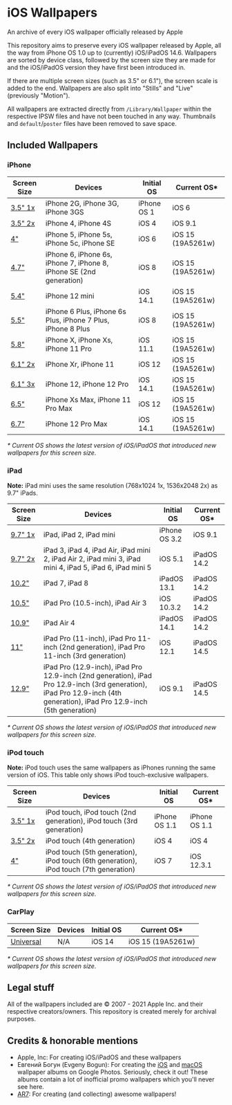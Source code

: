 # iOS Wallpapers
An archive of every iOS wallpaper officially released by Apple

This repository aims to preserve every iOS wallpaper released by Apple, all the way from iPhone OS 1.0 up to (currently) iOS/iPadOS 14.6.
Wallpapers are sorted by device class, followed by the screen size they are made for and the iOS/iPadOS version they have first been introduced in.

If there are multiple screen sizes (such as 3.5" or 6.1"), the screen scale is added to the end. Wallpapers are also split into "Stills" and "Live" (previously "Motion").

All wallpapers are extracted directly from `/Library/Wallpaper` within the respective IPSW files and have not been touched in any way. Thumbnails and `default`/`poster` files have been removed to save space.

## Included Wallpapers
### iPhone
| Screen Size | Devices | Initial OS | Current OS\* |
| -- | -- | -- | -- |
| [3.5" 1x](iPhone/3.5%22%20@1x) | iPhone 2G, iPhone 3G, iPhone 3GS | iPhone OS 1 | iOS 6 |
| [3.5" 2x](iPhone/3.5%22%20@2x) | iPhone 4, iPhone 4S | iOS 4 | iOS 9.1 |
| [4"](iPhone/4%22) | iPhone 5, iPhone 5s, iPhone 5c, iPhone SE | iOS 6 | iOS 15 (19A5261w) |
| [4.7"](iPhone/4.7%22) | iPhone 6, iPhone 6s, iPhone 7, iPhone 8, iPhone SE (2nd generation) | iOS 8 | iOS 15 (19A5261w) |
| [5.4"](iPhone/5.4%22) | iPhone 12 mini | iOS 14.1 | iOS 15 (19A5261w) |
| [5.5"](iPhone/5.5%22) | iPhone 6 Plus, iPhone 6s Plus, iPhone 7 Plus, iPhone 8 Plus | iOS 8 | iOS 15 (19A5261w) |
| [5.8"](iPhone/5.8%22) | iPhone X, iPhone Xs, iPhone 11 Pro | iOS 11.1 | iOS 15 (19A5261w) |
| [6.1" 2x](iPhone/6.1%22%202x) | iPhone Xr, iPhone 11 | iOS 12 | iOS 15 (19A5261w) |
| [6.1" 3x](iPhone/6.1%22%203x) | iPhone 12, iPhone 12 Pro | iOS 14.1 | iOS 15 (19A5261w) |
| [6.5"](iPhone/6.5%22) | iPhone Xs Max, iPhone 11 Pro Max | iOS 12 | iOS 15 (19A5261w) |
| [6.7"](iPhone/6.7%22) | iPhone 12 Pro Max | iOS 14.1 | iOS 15 (19A5261w) |

_\* Current OS shows the latest version of iOS/iPadOS that introduced new wallpapers for this screen size._

### iPad
__Note:__ iPad mini uses the same resolution (768x1024 1x, 1536x2048 2x) as 9.7" iPads.

| Screen Size | Devices | Initial OS | Current OS\* |
| -- | -- | -- | -- |
| [9.7" 1x](iPad/9.7%22%201x) | iPad, iPad 2, iPad mini | iPhone OS 3.2 | iOS 9.1 |
| [9.7" 2x](iPad/9.7%22%202x) | iPad 3, iPad 4, iPad Air, iPad mini 2, iPad Air 2, iPad mini 3, iPad mini 4, iPad 5, iPad 6, iPad mini 5 | iOS 5.1 | iPadOS 14.2 |
| [10.2"](iPad/10.2%22) | iPad 7, iPad 8 | iPadOS 13.1 | iPadOS 14.2 |
| [10.5"](iPad/10.5%22) | iPad Pro (10.5-inch), iPad Air 3 | iOS 10.3.2 | iPadOS 14.2 |
| [10.9"](iPad/10.9%22) | iPad Air 4 | iPadOS 14.1 | iPadOS 14.2 |
| [11"](iPad/11%22) | iPad Pro (11-inch), iPad Pro 11-inch (2nd generation), iPad Pro 11-inch (3rd generation) | iOS 12.1 | iPadOS 14.5 |
| [12.9"](iPad/12.9%22) | iPad Pro (12.9-inch), iPad Pro 12.9-inch (2nd generation), iPad Pro 12.9-inch (3rd generation), iPad Pro 12.9-inch (4th generation), iPad Pro 12.9-inch (5th generation) | iOS 9.1 | iPadOS 14.5 |

_\* Current OS shows the latest version of iOS/iPadOS that introduced new wallpapers for this screen size._

### iPod touch
__Note:__ iPod touch uses the same wallpapers as iPhones running the same version of iOS. This table only shows iPod touch-exclusive wallpapers.

| Screen Size | Devices | Initial OS | Current OS\* |
| -- | -- | -- | -- |
| [3.5" 1x](iPod%20touch/3.5%22%201x) | iPod touch, iPod touch (2nd generation), iPod touch (3rd generation) | iPhone OS 1.1 | iPhone OS 1.1 |
| [3.5" 2x](iPod%20touch/3.5%22%202x) | iPod touch (4th generation) | iOS 4 | iOS 4 |
| [4"](iPod%20touch/4%22) | iPod touch (5th generation), iPod touch (6th generation), iPod touch (7th generation) | iOS 7 | iOS 12.3.1 |

_\* Current OS shows the latest version of iOS/iPadOS that introduced new wallpapers for this screen size._

### CarPlay

| Screen Size | Devices | Initial OS | Current OS\* |
| -- | -- | -- | -- |
| [Universal](CarPlay/Universal) | N/A | iOS 14 | iOS 15 (19A5261w) |

_\* Current OS shows the latest version of iOS/iPadOS that introduced new wallpapers for this screen size._

## Legal stuff

All of the wallpapers included are © 2007 - 2021 Apple Inc. and their respective creators/owners. This repository is created merely for archival purposes.

## Credits & honorable mentions

* Apple, Inc: For creating iOS/iPadOS and these wallpapers
* Евгений Богун (Evgeny Bogun): For creating the [iOS](https://photos.google.com/share/AF1QipNi8VN2pw2Ya_xCV8eFgzEZmiXDy1-GwhXbqFtvXoH3HypF10as9puV8FdoVZpOZA?key=WkZjQTIxQTM5a01oZkNUYTE2ZllKTVJKZk1CMTR3) and [macOS](https://photos.google.com/share/AF1QipNNQyeVrqxBdNmBkq9ILswizuj-RYJFNt5GlxJZ90Y6hx0okrVSLKSnmFFbX7j5Mg?key=RV8tSXVJVGdfS1RIQUI0Q3RZZVhlTmw0WmhFZ2V3) wallpaper albums on Google Photos. Seriously, check it out! These albums contain a lot of inofficial promo wallpapers which you'll never see here.
* [AR7](https://twitter.com/AR72014): For creating (and collecting) awesome wallpapers!